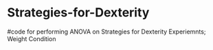 # Strategies-for-Dexterity
#code for performing ANOVA on Strategies for Dexterity Experiemnts; Weight Condition
